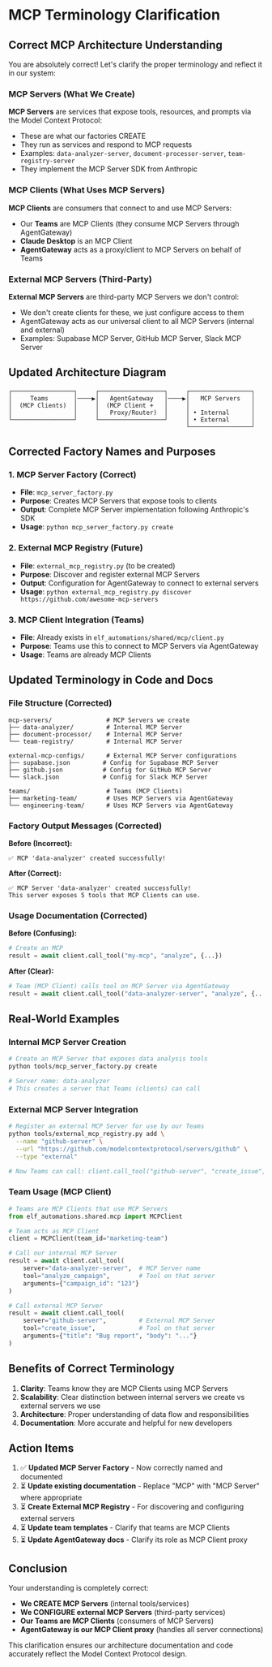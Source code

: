 # MCP Terminology Clarification

## Correct MCP Architecture Understanding

You are absolutely correct! Let's clarify the proper terminology and reflect it in our system:

### MCP Servers (What We Create)
**MCP Servers** are services that expose tools, resources, and prompts via the Model Context Protocol:
- These are what our factories CREATE
- They run as services and respond to MCP requests
- Examples: `data-analyzer-server`, `document-processor-server`, `team-registry-server`
- They implement the MCP Server SDK from Anthropic

### MCP Clients (What Uses MCP Servers)
**MCP Clients** are consumers that connect to and use MCP Servers:
- Our **Teams** are MCP Clients (they consume MCP Servers through AgentGateway)
- **Claude Desktop** is an MCP Client
- **AgentGateway** acts as a proxy/client to MCP Servers on behalf of Teams

### External MCP Servers (Third-Party)
**External MCP Servers** are third-party MCP Servers we don't control:
- We don't create clients for these, we just configure access to them
- AgentGateway acts as our universal client to all MCP Servers (internal and external)
- Examples: Supabase MCP Server, GitHub MCP Server, Slack MCP Server

## Updated Architecture Diagram

```
┌─────────────────┐     ┌──────────────────┐     ┌─────────────────┐
│     Teams       │────▶│   AgentGateway   │────▶│   MCP Servers   │
│  (MCP Clients)  │     │  (MCP Client +   │     │                 │
│                 │     │   Proxy/Router)  │     │ • Internal      │
└─────────────────┘     └──────────────────┘     │ • External      │
                                                 └─────────────────┘
```

## Corrected Factory Names and Purposes

### 1. MCP Server Factory (Correct)
- **File**: `mcp_server_factory.py`
- **Purpose**: Creates MCP Servers that expose tools to clients
- **Output**: Complete MCP Server implementation following Anthropic's SDK
- **Usage**: `python mcp_server_factory.py create`

### 2. External MCP Registry (Future)
- **File**: `external_mcp_registry.py` (to be created)
- **Purpose**: Discover and register external MCP Servers
- **Output**: Configuration for AgentGateway to connect to external servers
- **Usage**: `python external_mcp_registry.py discover https://github.com/awesome-mcp-servers`

### 3. MCP Client Integration (Teams)
- **File**: Already exists in `elf_automations/shared/mcp/client.py`
- **Purpose**: Teams use this to connect to MCP Servers via AgentGateway
- **Usage**: Teams are already MCP Clients

## Updated Terminology in Code and Docs

### File Structure (Corrected)
```
mcp-servers/               # MCP Servers we create
├── data-analyzer/         # Internal MCP Server
├── document-processor/    # Internal MCP Server
└── team-registry/         # Internal MCP Server

external-mcp-configs/      # External MCP Server configurations
├── supabase.json         # Config for Supabase MCP Server
├── github.json           # Config for GitHub MCP Server
└── slack.json            # Config for Slack MCP Server

teams/                     # Teams (MCP Clients)
├── marketing-team/        # Uses MCP Servers via AgentGateway
└── engineering-team/      # Uses MCP Servers via AgentGateway
```

### Factory Output Messages (Corrected)

**Before (Incorrect):**
```
✅ MCP 'data-analyzer' created successfully!
```

**After (Correct):**
```
✅ MCP Server 'data-analyzer' created successfully!
This server exposes 5 tools that MCP Clients can use.
```

### Usage Documentation (Corrected)

**Before (Confusing):**
```python
# Create an MCP
result = await client.call_tool("my-mcp", "analyze", {...})
```

**After (Clear):**
```python
# Team (MCP Client) calls tool on MCP Server via AgentGateway
result = await client.call_tool("data-analyzer-server", "analyze", {...})
```

## Real-World Examples

### Internal MCP Server Creation
```bash
# Create an MCP Server that exposes data analysis tools
python tools/mcp_server_factory.py create

# Server name: data-analyzer
# This creates a server that Teams (clients) can call
```

### External MCP Server Integration
```bash
# Register an external MCP Server for use by our Teams
python tools/external_mcp_registry.py add \
  --name "github-server" \
  --url "https://github.com/modelcontextprotocol/servers/github" \
  --type "external"

# Now Teams can call: client.call_tool("github-server", "create_issue", {...})
```

### Team Usage (MCP Client)
```python
# Teams are MCP Clients that use MCP Servers
from elf_automations.shared.mcp import MCPClient

# Team acts as MCP Client
client = MCPClient(team_id="marketing-team")

# Call our internal MCP Server
result = await client.call_tool(
    server="data-analyzer-server",  # MCP Server name
    tool="analyze_campaign",        # Tool on that server
    arguments={"campaign_id": "123"}
)

# Call external MCP Server
result = await client.call_tool(
    server="github-server",         # External MCP Server
    tool="create_issue",            # Tool on that server
    arguments={"title": "Bug report", "body": "..."}
)
```

## Benefits of Correct Terminology

1. **Clarity**: Teams know they are MCP Clients using MCP Servers
2. **Scalability**: Clear distinction between internal servers we create vs external servers we use
3. **Architecture**: Proper understanding of data flow and responsibilities
4. **Documentation**: More accurate and helpful for new developers

## Action Items

1. ✅ **Updated MCP Server Factory** - Now correctly named and documented
2. ⏳ **Update existing documentation** - Replace "MCP" with "MCP Server" where appropriate
3. ⏳ **Create External MCP Registry** - For discovering and configuring external servers
4. ⏳ **Update team templates** - Clarify that teams are MCP Clients
5. ⏳ **Update AgentGateway docs** - Clarify its role as MCP Client proxy

## Conclusion

Your understanding is completely correct:
- **We CREATE MCP Servers** (internal tools/services)
- **We CONFIGURE external MCP Servers** (third-party services)
- **Our Teams are MCP Clients** (consumers of MCP Servers)
- **AgentGateway is our MCP Client proxy** (handles all server connections)

This clarification ensures our architecture documentation and code accurately reflect the Model Context Protocol design.
